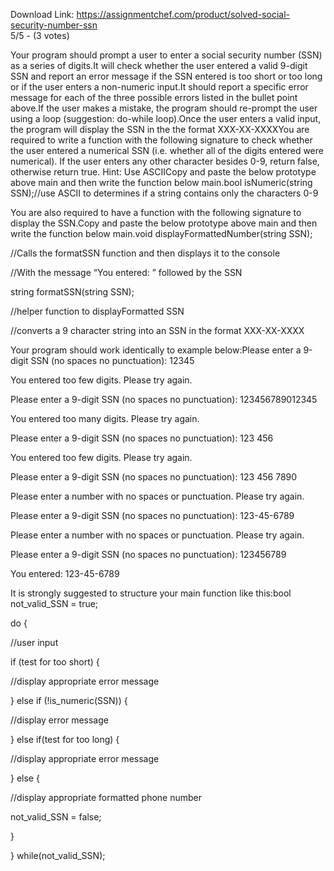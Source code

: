 Download Link: https://assignmentchef.com/product/solved-social-security-number-ssn
<br>
5/5 - (3 votes)

Your program should prompt a user to enter a social security number (SSN) as a series of digits.It will check whether the user entered a valid 9-digit SSN and report an error message if the SSN entered is too short or too long or if the user enters a non-numeric input.It should report a specific error message for each of the three possible errors listed in the bullet point above.If the user makes a mistake, the program should re-prompt the user using a loop (suggestion: do-while loop).Once the user enters a valid input, the program will display the SSN in the the format XXX-XX-XXXXYou are required to write a function with the following signature to check whether the user entered a numerical SSN (i.e. whether all of the digits entered were numerical). If the user enters any other character besides 0-9, return false, otherwise return true. Hint: Use ASCIICopy and paste the below prototype above main and then write the function below main.bool isNumeric(string SSN);//use ASCII to determines if a string contains only the characters 0-9



You are also required to have a function with the following signature to display the SSN.Copy and paste the below prototype above main and then write the function below main.void displayFormattedNumber(string SSN);

//Calls the formatSSN function and then displays it to the console

//With the message “You entered: ” followed by the SSN

string formatSSN(string SSN);

//helper function to displayFormatted SSN

//converts a 9 character string into an SSN in the format XXX-XX-XXXX

Your program should work identically to example below:Please enter a 9-digit SSN (no spaces no punctuation): 12345

You entered too few digits. Please try again.

Please enter a 9-digit SSN (no spaces no punctuation): 123456789012345

You entered too many digits. Please try again.

Please enter a 9-digit SSN (no spaces no punctuation): 123 456

You entered too few digits. Please try again.

Please enter a 9-digit SSN (no spaces no punctuation): 123 456 7890

Please enter a number with no spaces or punctuation. Please try again.

Please enter a 9-digit SSN (no spaces no punctuation): 123-45-6789

Please enter a number with no spaces or punctuation. Please try again.

Please enter a 9-digit SSN (no spaces no punctuation): 123456789

You entered: 123-45-6789

It is strongly suggested to structure your main function like this:bool not_valid_SSN = true;

do {

//user input

if (test for too short) {

//display appropriate error message

} else if (!is_numeric(SSN)) {

//display error message

} else if(test for too long) {

//display appropriate error message

} else {

//display appropriate formatted phone number

not_valid_SSN = false;

}

} while(not_valid_SSN);